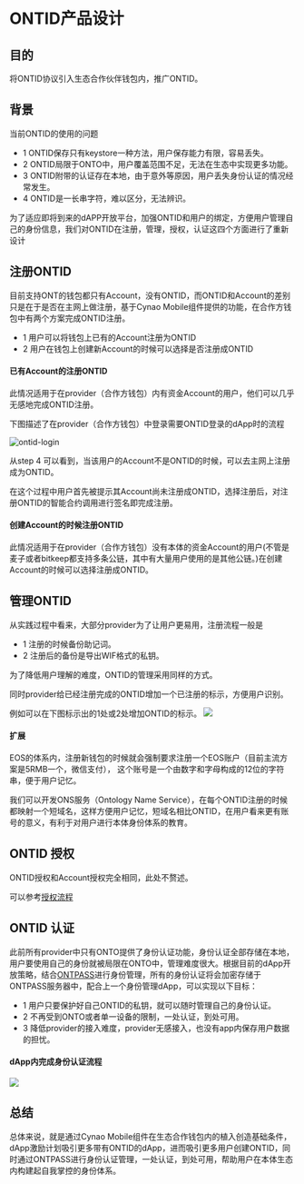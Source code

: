 # ONTID产品设计

## 目的

将ONTID协议引入生态合作伙伴钱包内，推广ONTID。

## 背景

当前ONTID的使用的问题
- 1 ONTID保存只有keystore一种方法，用户保存能力有限，容易丢失。
- 2 ONTID局限于ONTO中，用户覆盖范围不足，无法在生态中实现更多功能。
- 3 ONTID附带的认证存在本地，由于意外等原因，用户丢失身份认证的情况经常发生。
- 4 ONTID是一长串字符，难以区分，无法辨识。

为了适应即将到来的dAPP开放平台，加强ONTID和用户的绑定，方便用户管理自己的身份信息，我们对ONTID在注册，管理，授权，认证这四个方面进行了重新设计

## 注册ONTID
目前支持ONT的钱包都只有Account，没有ONTID，而ONTID和Account的差别只是在于是否在主网上做注册，基于Cynao Mobile组件提供的功能，在合作方钱包中有两个方案完成ONTID注册。

- 1 用户可以将钱包上已有的Account注册为ONTID
- 2 用户在钱包上创建新Account的时候可以选择是否注册成ONTID

#### 已有Account的注册ONTID
此情况适用于在provider（合作方钱包）内有资金Account的用户，他们可以几乎无感地完成ONTID注册。

下图描述了在provider（合作方钱包）中登录需要ONTID登录的dApp时的流程

![ontid-login](./img/ontid_login.jpg)

从step 4 可以看到，当该用户的Account不是ONTID的时候，可以去主网上注册成为ONTID。

在这个过程中用户首先被提示其Account尚未注册成ONTID，选择注册后，对注册ONTID的智能合约调用进行签名即完成注册。

#### 创建Account的时候注册ONTID
此情况适用于在provider（合作方钱包）没有本体的资金Account的用户(不管是麦子或者bitkeep都支持多条公链，其中有大量用户使用的是其他公链。)在创建Account的时候可以选择注册成ONTID。

## 管理ONTID
从实践过程中看来，大部分provider为了让用户更易用，注册流程一般是
- 1 注册的时候备份助记词。
- 2 注册后的备份是导出WIF格式的私钥。

为了降低用户理解的难度，ONTID的管理采用同样的方式。

同时provider给已经注册完成的ONTID增加一个已注册的标示，方便用户识别。

例如可以在下图标示出的1处或2处增加ONTID的标示。
<img src="./img/ontid_logo.png" style="width-max:300px"/>

#### 扩展
EOS的体系内，注册新钱包的时候就会强制要求注册一个EOS账户（目前主流方案是5RMB一个，微信支付），
这个账号是一个由数字和字母构成的12位的字符串，便于用户记忆。

我们可以开发ONS服务（Ontology Name Service），在每个ONTID注册的时候都映射一个短域名，这样方便用户记忆，短域名相比ONTID，在用户看来更有账号的意义，有利于对用户进行本体身份体系的教育。

## ONTID 授权
ONTID授权和Account授权完全相同，此处不赘述。

可以参考[授权流程](https://github.com/xizho10/OEPs/blob/master/OEP-11/OEP-11.mediawiki#invoke-smart-contract)

## ONTID 认证
此前所有provider中只有ONTO提供了身份认证功能，身份认证全部存储在本地，用户要使用自己的身份就被局限在ONTO中，管理难度很大。根据目前的dApp开放策略，结合[ONTPASS](https://developer.ont.io/ontpass/introduction)进行身份管理，所有的身份认证将会加密存储于ONTPASS服务器中，配合上一个身份管理dApp，可以实现以下目标：
- 1 用户只要保护好自己ONTID的私钥，就可以随时管理自己的身份认证。
- 2 不再受到ONTO或者单一设备的限制，一处认证，到处可用。
- 3 降低provider的接入难度，provider无感接入，也没有app内保存用户数据的担忧。

#### dApp内完成身份认证流程

<img src="./img/ontpasssupport.jpg" style="width-max:300px"/>


## 总结
总体来说，就是通过Cynao Mobile组件在生态合作钱包内的植入创造基础条件，dApp激励计划吸引更多带有ONTID的dApp，进而吸引更多用户创建ONTID，同时通过ONTPASS进行身份认证管理，一处认证，到处可用，帮助用户在本体生态内构建起自我掌控的身份体系。
